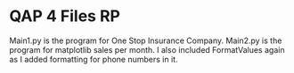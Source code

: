 # QAP 4 Files RP
Main1.py is the program for One Stop Insurance Company.
Main2.py is the program for matplotlib sales per month.
I also included FormatValues again as I added formatting for phone numbers in it.
